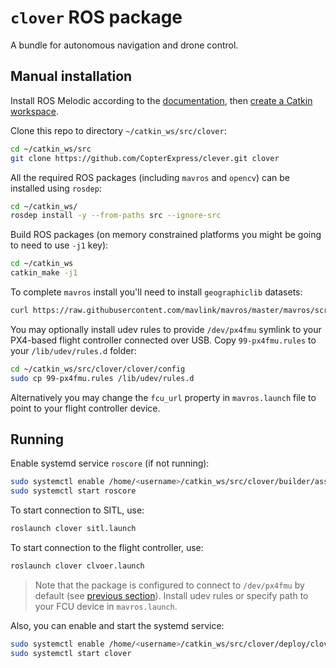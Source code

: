 # `clover` ROS package

A bundle for autonomous navigation and drone control.

## Manual installation

Install ROS Melodic according to the [documentation](http://wiki.ros.org/melodic/Installation), then [create a Catkin workspace](http://wiki.ros.org/catkin/Tutorials/create_a_workspace).

Clone this repo to directory `~/catkin_ws/src/clover`:

```bash
cd ~/catkin_ws/src
git clone https://github.com/CopterExpress/clever.git clover
```

All the required ROS packages (including `mavros` and `opencv`) can be installed using `rosdep`:

```bash
cd ~/catkin_ws/
rosdep install -y --from-paths src --ignore-src
```

Build ROS packages (on memory constrained platforms you might be going to need to use `-j1` key):

```bash
cd ~/catkin_ws
catkin_make -j1
```

To complete `mavros` install you'll need to install `geographiclib` datasets:

```bash
curl https://raw.githubusercontent.com/mavlink/mavros/master/mavros/scripts/install_geographiclib_datasets.sh | sudo bash
```

You may optionally install udev rules to provide `/dev/px4fmu` symlink to your PX4-based flight controller connected over USB. Copy `99-px4fmu.rules` to your `/lib/udev/rules.d` folder:

```bash
cd ~/catkin_ws/src/clover/clover/config
sudo cp 99-px4fmu.rules /lib/udev/rules.d
```

Alternatively you may change the `fcu_url` property in `mavros.launch` file to point to your flight controller device.

## Running

Enable systemd service `roscore` (if not running):

```bash
sudo systemctl enable /home/<username>/catkin_ws/src/clover/builder/assets/roscore.service
sudo systemctl start roscore
```

To start connection to SITL, use:

```bash
roslaunch clover sitl.launch
```

To start connection to the flight controller, use:

```bash
roslaunch clover clvoer.launch
```

> Note that the package is configured to connect to `/dev/px4fmu` by default (see [previous section](#manual-installation)). Install udev rules or specify path to your FCU device in `mavros.launch`.

Also, you can enable and start the systemd service:

```bash
sudo systemctl enable /home/<username>/catkin_ws/src/clover/deploy/clover.service
sudo systemctl start clover
```
